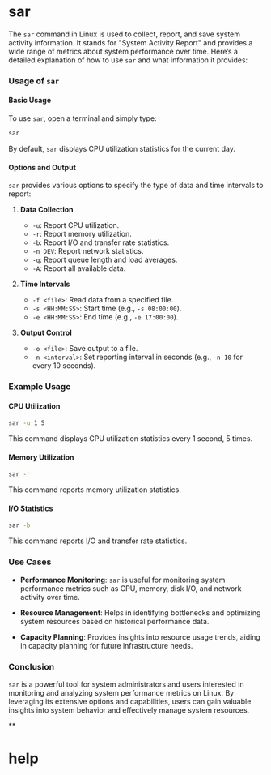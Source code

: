 # sar

The `sar` command in Linux is used to collect, report, and save system activity information. It stands for "System Activity Report" and provides a wide range of metrics about system performance over time. Here’s a detailed explanation of how to use `sar` and what information it provides:

### Usage of `sar`

#### Basic Usage

To use `sar`, open a terminal and simply type:

```bash
sar
```

By default, `sar` displays CPU utilization statistics for the current day.

#### Options and Output

`sar` provides various options to specify the type of data and time intervals to report:

1. **Data Collection**
   - `-u`: Report CPU utilization.
   - `-r`: Report memory utilization.
   - `-b`: Report I/O and transfer rate statistics.
   - `-n DEV`: Report network statistics.
   - `-q`: Report queue length and load averages.
   - `-A`: Report all available data.

2. **Time Intervals**
   - `-f <file>`: Read data from a specified file.
   - `-s <HH:MM:SS>`: Start time (e.g., `-s 08:00:00`).
   - `-e <HH:MM:SS>`: End time (e.g., `-e 17:00:00`).

3. **Output Control**
   - `-o <file>`: Save output to a file.
   - `-n <interval>`: Set reporting interval in seconds (e.g., `-n 10` for every 10 seconds).

### Example Usage

#### CPU Utilization

```bash
sar -u 1 5
```

This command displays CPU utilization statistics every 1 second, 5 times.

#### Memory Utilization

```bash
sar -r
```

This command reports memory utilization statistics.

#### I/O Statistics

```bash
sar -b
```

This command reports I/O and transfer rate statistics.

### Use Cases

- **Performance Monitoring**: `sar` is useful for monitoring system performance metrics such as CPU, memory, disk I/O, and network activity over time.
  
- **Resource Management**: Helps in identifying bottlenecks and optimizing system resources based on historical performance data.
  
- **Capacity Planning**: Provides insights into resource usage trends, aiding in capacity planning for future infrastructure needs.

### Conclusion

`sar` is a powerful tool for system administrators and users interested in monitoring and analyzing system performance metrics on Linux. By leveraging its extensive options and capabilities, users can gain valuable insights into system behavior and effectively manage system resources.

**

# help 

```

```
